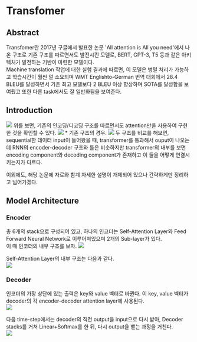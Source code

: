 # Transfomer

## Abstract
Transfomer란 2017년 구글에서 발표한 논문 'All attention is All you need'에서 나온 구조로 기존 구조를 따르면서도 발전시킨 모델로,  BERT, GPT-3, T5 등과 같은 아키텍처가 발전하는 기반이 마련한 모델이다.  
Machine translation 작업에 대한 실험 결과에 따르면, 이 모델은 병렬 처리가 가능하고 학습시간이 훨씬 덜 소요되며 WMT Englishto-German 번역 대회에서 28.4 BLEU를 달성하면서 기존 최고 모델보다 2 BLEU 이상 향상하며 SOTA를 달성함을 보여줬고 또한 다른 task에서도 잘 일반화됨을 보여준다.

## Introduction
<img src ='https://velog.velcdn.com/images%2Ftobigs-nlp%2Fpost%2F87d61430-3608-409e-b816-2f3b584e3651%2Fimage.png'>
위를 보면, 기존의 인코딩/디코딩 구조를 따르면서도 attention만을 사용하여 구현한 것을 확인할 수 있다.



<img src ='https://velog.velcdn.com/images%2Fguide333%2Fpost%2Ff1e8fe2a-2391-4d3e-8092-e2a17ef3eaea%2FScreenshot%20from%202021-04-15%2013-20-27.png'>
* 기존 구조의 경우.

<img src ='https://velog.velcdn.com/images%2Ftobigs-nlp%2Fpost%2F6c68245c-4175-4f62-b4cd-f05099c9fa73%2Fimage.png'>
두 구조를 비교를 해보면, sequential한 데이터 input이 들어왔을 때, transformer를 통과해서 ouput이 나오는데 RNN의 encoder-decoder 구조와 틀은 비슷하지만 transformer의 내부를 보면 encoding component와 decoding component가 존재하고 이 둘을 어떻게 연결시키는지가 다르다.

이외에도, 해당 논문에 자료와 함계 자세한 설명이 개제되어 있으나 간략하게만 정리하고 넘어가겠다.

## Model Architecture

### Encoder
총 6개의 stack으로 구성되어 있고, 하나의 인코더는 Self-Attention Layer와 Feed Forward Neural Network로 이루어져있으며 2개의 Sub-layer가 있다.  
이 때 인코더의 내부 구조를 보자. 
<img src ='https://miro.medium.com/max/1400/0*e_UzrRKgRYBP6bPY'>

Self-Attention Layer의 내부 구조는 다음과 같다.  
<img src ='https://miro.medium.com/max/1370/0*s0dkdBvKmAz1MNd6'>

### Decoder
인코더의 가장 상단에 있는 출력은 key와 value 벡터로 바뀐다. 이 key, value 벡터가 decoder의 각 encoder-decoder attention layer에 사용된다.  
<img src ='https://miro.medium.com/max/1400/0*qSQNPa9uImuf1vWR'>

다음 time-step에서는 decoder의 직전 output을 input으로 다시 받아, Decoder stacks를 거쳐 Linear+Softmax를 한 뒤, 다시 output을 뱉는 과정을 거친다.  
<img src ='https://miro.medium.com/max/1400/0*xB9EX8ua0Gw-hNsP'>

